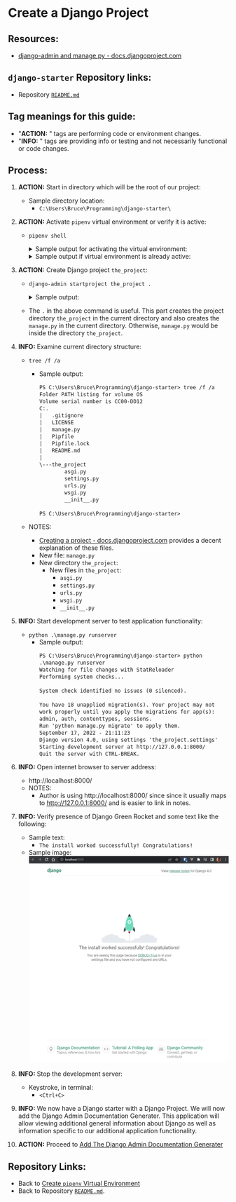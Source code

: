 # Create a Django Project

## Resources:
* [django-admin and manage.py - docs.djangoproject.com](https://docs.djangoproject.com/en/4.0/ref/django-admin/)

## `django-starter` Repository links:
* Repository [`README.md`](../README.md)

## Tag meanings for this guide:
* "**ACTION:** " tags are performing code or environment changes.
* "**INFO:** " tags are providing info or testing and not necessarily functional or code changes.


## Process:

1. **ACTION:** Start in directory which will be the root of our project:
    * Sample directory location:
        * `C:\Users\Bruce\Programming\django-starter\`

1. **ACTION:** Activate `pipenv` virtual environment or verify it is active:
    * `pipenv shell`
        <details>
        <summary>Sample output for activating the virtual environment:</summary>

            PS C:\Users\Bruce\Programming\django-starter> pipenv shell
            Launching subshell in virtual environment...
            PowerShell 7.2.6
            Copyright (c) Microsoft Corporation.

            https://aka.ms/powershell
            Type 'help' to get help.

            PS C:\Users\Bruce\Programming\django-starter>
        </details>

        <details>
        <summary>Sample output if virtual environment is already active:</summary>

            PS C:\Users\Bruce\Programming\django-starter> pipenv shell
            Shell for C:\Users\Bruce\.virtualenvs\django-starter-sM6xjp8- already activated.
            No action taken to avoid nested environments.
            PS C:\Users\Bruce\Programming\django-starter>
        </details>

1. **ACTION:** Create Django project `the_project`:
    * `django-admin startproject the_project .`
        <details>
        <summary>Sample output:</summary>

            PS C:\Users\Bruce\Programming\django-starter> django-admin startproject the_project .
            PS C:\Users\Bruce\Programming\django-starter>
        </details>
    * The `.` in the above command is useful. This part creates the project directory `the_project` in the current directory and also creates the `manage.py` in the current directory. Otherwise, `manage.py` would be inside the directory `the_project`.
    
1. **INFO:** Examine current directory structure:
    * `tree /f /a`
        * Sample output:
            ```
            PS C:\Users\Bruce\Programming\django-starter> tree /f /a
            Folder PATH listing for volume OS
            Volume serial number is CC00-DD12
            C:.
            |   .gitignore
            |   LICENSE
            |   manage.py
            |   Pipfile
            |   Pipfile.lock
            |   README.md
            |
            \---the_project
                    asgi.py
                    settings.py
                    urls.py
                    wsgi.py
                    __init__.py

            PS C:\Users\Bruce\Programming\django-starter>
            ```

    * NOTES:
        * [Creating a project - docs.djangoproject.com](https://docs.djangoproject.com/en/4.0/intro/tutorial01/#creating-a-project) provides a decent explanation of these files.
        * New file: `manage.py`
        * New directory `the_project`:
            * New files in `the_project`:
                * `asgi.py`
                * `settings.py`
                * `urls.py`
                * `wsgi.py`
                * `__init__.py`

1. **INFO:** Start development server to test application functionality:
    * `python .\manage.py runserver`
        * Sample output:
            ```
            PS C:\Users\Bruce\Programming\django-starter> python .\manage.py runserver
            Watching for file changes with StatReloader
            Performing system checks...

            System check identified no issues (0 silenced).

            You have 18 unapplied migration(s). Your project may not work properly until you apply the migrations for app(s): admin, auth, contenttypes, sessions.
            Run 'python manage.py migrate' to apply them.
            September 17, 2022 - 21:11:23
            Django version 4.0, using settings 'the_project.settings'
            Starting development server at http://127.0.0.1:8000/
            Quit the server with CTRL-BREAK.
            ```

1. **INFO:** Open internet browser to server address:
    * http://localhost:8000/
    * NOTES:
        * Author is using http://localhost:8000/ since since it usually maps to http://127.0.0.1:8000/ and is easier to link in notes.

1. **INFO:** Verify presence of Django Green Rocket and some text like the following:
    * Sample text:
        * `The install worked successfully! Congratulations!`
    * Sample image:
        ![Image of Django Green Rocket and associated success text for Django installation](../images/django_green_rocket.png)

1. **INFO:** Stop the development server:
    * Keystroke, in terminal:
        * `<Ctrl+C>`

1. **INFO:** We now have a Django starter with a Django Project. We will now add the Django Admin Documentation Generater. This application will allow viewing additional general information about Django as well as information specific to our additional application functionality.

1. **ACTION:** Proceed to [Add The Django Admin Documentation Generater](./04_add_django_admin_documentation_generator.md)


## Repository Links:
* Back to [Create `pipenv` Virtual Environment](./02_create_virtual_environment.md)
* Back to Repository [`README.md`](../README.md).
